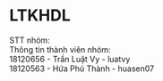 # LTKHDL
STT nhóm:  
Thông tin thành viên nhóm:  
18120656 - Trần Luật Vy - luatvy  
18120563 - Hứa Phú Thành - huasen07
